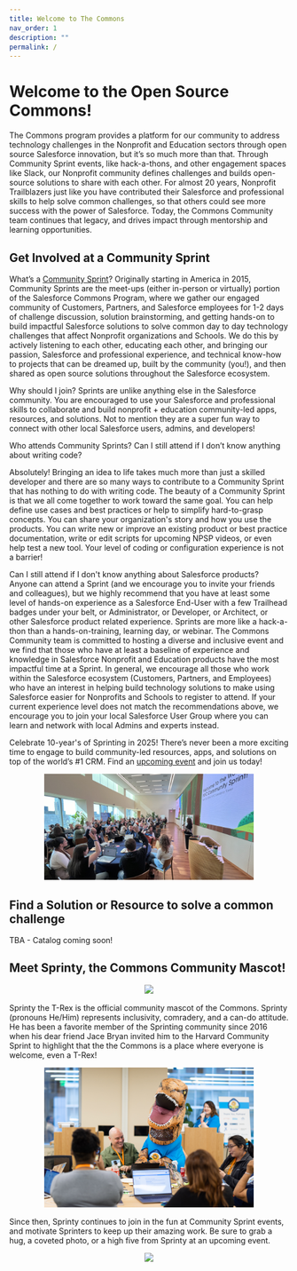```yaml
---
title: Welcome to The Commons
nav_order: 1
description: ""
permalink: /
---
```


# Welcome to the Open Source Commons! 
The Commons program provides a platform for our community to address technology challenges in the Nonprofit and Education sectors through open source Salesforce innovation, but it’s so much more than that. Through Community Sprint events, like hack-a-thons, and other engagement spaces like Slack, our Nonprofit community defines challenges and builds open-source solutions to share with each other. For almost 20 years, Nonprofit Trailblazers just like you have contributed their Salesforce and professional skills to help solve common challenges, so that others could see more success with the power of Salesforce. Today, the Commons Community team continues that legacy, and drives impact through mentorship and learning opportunities.

## Get Involved at a Community Sprint
What’s a [Community Sprint](https://sfdo-community-sprints.github.io/docs/sprints/)? Originally starting in America in 2015, Community Sprints are the meet-ups (either in-person or virtually) portion of the Salesforce Commons Program, where we gather our engaged community of Customers, Partners, and Salesforce employees for 1-2 days of challenge discussion, solution brainstorming, and getting hands-on to build impactful Salesforce solutions to solve common day to day technology challenges that affect Nonprofit organizations and Schools. We do this by actively listening to each other, educating each other, and bringing our passion, Salesforce and professional experience, and technical know-how to projects that can be dreamed up, built by the community (you!), and then shared as open source solutions throughout the Salesforce ecosystem.

Why should I join? Sprints are unlike anything else in the Salesforce community. You are encouraged to use your Salesforce and professional skills to collaborate and build nonprofit + education community-led apps, resources, and solutions. Not to mention they are a super fun way to connect with other local Salesforce users, admins, and developers!

Who attends Community Sprints? Can I still attend if I don’t know anything about writing code?

Absolutely! Bringing an idea to life takes much more than just a skilled developer and there are so many ways to contribute to a Community Sprint that has nothing to do with writing code. The beauty of a Community Sprint is that we all come together to work toward the same goal. You can help define use cases and best practices or help to simplify hard-to-grasp concepts. You can share your organization's story and how you use the products. You can write new or improve an existing product or best practice documentation, write or edit scripts for upcoming NPSP videos, or even help test a new tool. Your level of coding or configuration experience is not a barrier!

Can I still attend if I don't know anything about Salesforce products?
Anyone can attend a Sprint (and we encourage you to invite your friends and colleagues), but we highly recommend that you have at least some level of hands-on experience as a Salesforce End-User with a few Trailhead badges under your belt, or Administrator, or Developer, or Architect, or other Salesforce product related experience. Sprints are more like a hack-a-thon than a hands-on-training, learning day, or webinar. The Commons Community team is committed to hosting a diverse and inclusive event and we find that those who have at least a baseline of experience and knowledge in Salesforce Nonprofit and Education products have the most impactful time at a Sprint. In general, we encourage all those who work within the Salesforce ecosystem (Customers, Partners, and Employees) who have an interest in helping build technology solutions to make using Salesforce easier for Nonprofits and Schools to register to attend. If your current experience level does not match the recommendations above, we encourage you to join your local Salesforce User Group where you can learn and network with local Admins and experts instead.


Celebrate 10-year's of Sprinting in 2025! There’s never been a more exciting time to engage to build community-led resources, apps, and solutions on top of the world’s #1 CRM. Find an [upcoming event](https://sfdo-community-sprints.github.io/docs/sprints/) and join us today!

<p align="center">
<img src="assets/images/AprilNYCSprint2024.jpeg" width="75%">
</p>
</p>

## Find a Solution or Resource to solve a common challenge

TBA - Catalog coming soon!

</p>
</p>

## Meet Sprinty, the Commons Community Mascot!

<p align="center">
<img src="assets/images/Sprinty_Codey_2022.png" width="50%">
</p>

Sprinty the T-Rex is the official community mascot of the Commons. Sprinty (pronouns He/Him) represents inclusivity, comradery, and a can-do attitude. He has been a favorite member of the Sprinting community since 2016 when his dear friend Jace Bryan invited him to the Harvard Community Sprint to highlight that the the Commons is a place where everyone is welcome, even a T-Rex! 

<p align="center">
<img src="assets/images/Sprinty_Sprinting_2022.jpg" width="75%">
</p>

Since then, Sprinty continues to join in the fun at Community Sprint events, and motivate Sprinters to keep up their amazing work. Be sure to grab a hug, a coveted photo, or a high five from Sprinty at an upcoming event.

<p align="center">
<img src="assets/images/Shun_Sprinty_2022.png" width="400">
</p>
